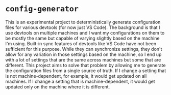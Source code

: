 # `config-generator`

This is an experimental project to deterministically generate configuration files for various devtools (for now just VS Code). The background is that I use
devtools on multiple machines and I want my configurations on them to be mostly the same but capable of varying slightly based on the machine I'm using. Built-in sync features of devtools like VS Code have not been sufficient for this purpose. While they can synchronize settings, they don't allow for any variation in those settings based on the machine, so I end up with a lot of settings that are the same across machines but some that are different. This project aims to solve that problem by allowing me to generate the configuration files from a single source of truth. If I change a setting that is not machine-dependent, for example, it would get updated on all machines. If I change a setting that is machine-dependent, it would get updated only on the machine where it is different.
